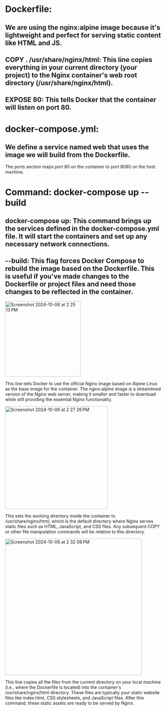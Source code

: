 # Dockerfile:
## We are using the nginx:alpine image because it's lightweight and perfect for serving static content like HTML and JS.
## COPY . /usr/share/nginx/html: This line copies everything in your current directory (your project) to the Nginx container's web root directory (/usr/share/nginx/html).
## EXPOSE 80: This tells Docker that the container will listen on port 80.
# docker-compose.yml:
## We define a service named web that uses the image we will build from the Dockerfile.
The ports section maps port 80 on the container to port 8080 on the host machine.

# Command: docker-compose up --build
## docker-compose up: This command brings up the services defined in the docker-compose.yml file. It will start the containers and set up any necessary network connections.
## --build: This flag forces Docker Compose to rebuild the image based on the Dockerfile. This is useful if you've made changes to the Dockerfile or project files and need those changes to be reflected in the container.


<img width="243" alt="Screenshot 2024-10-06 at 2 25 13 PM" src="https://github.com/user-attachments/assets/7cd5fdd3-04a1-4e3f-a34b-99a53e9f78f5">


This line tells Docker to use the official Nginx image based on Alpine Linux as the base image for the container. The nginx:alpine image is a streamlined version of the Nginx web server, making it smaller and faster to download while still providing the essential Nginx functionality.


<img width="331" alt="Screenshot 2024-10-06 at 2 27 26 PM" src="https://github.com/user-attachments/assets/3b55ed12-8448-4e01-9509-f318ed8e7274">


This sets the working directory inside the container to /usr/share/nginx/html, which is the default directory where Nginx serves static files such as HTML, JavaScript, and CSS files. Any subsequent COPY or other file manipulation commands will be relative to this directory.


<img width="440" alt="Screenshot 2024-10-06 at 2 32 08 PM" src="https://github.com/user-attachments/assets/78224494-0a28-4270-901f-ada633ff96af">


This line copies all the files from the current directory on your local machine (i.e., where the Dockerfile is located) into the container's /usr/share/nginx/html directory. These files are typically your static website files like index.html, CSS stylesheets, and JavaScript files. After this command, these static assets are ready to be served by Nginx.


